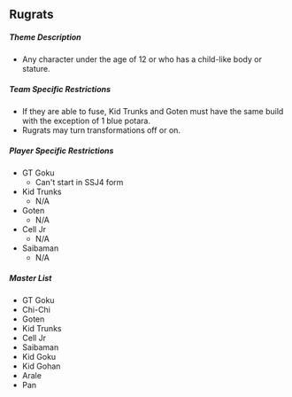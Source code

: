 ## Rugrats

##### Theme Description
- Any character under the age of 12 or who has a child-like body or stature.

##### Team Specific Restrictions
- If they are able to fuse, Kid Trunks and Goten must have the same build with the exception of 1 blue potara.
- Rugrats may turn transformations off or on.

##### Player Specific Restrictions
- GT Goku
  - Can't start in SSJ4 form
- Kid Trunks
  - N/A
- Goten
  - N/A
- Cell Jr
  - N/A
- Saibaman
  - N/A
  
##### Master List
- GT Goku
- Chi-Chi
- Goten
- Kid Trunks
- Cell Jr
- Saibaman
- Kid Goku
- Kid Gohan
- Arale
- Pan